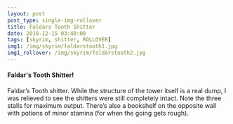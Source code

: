 ```yaml
---
layout: post
post_type: single-img-rollover
title: Faldars Tooth Shitter
date: 2018-12-15 03:40:00
tags: [skyrim, shitter, ROLLOVER]
img1: /img/skyrim/faldarstooth1.jpg
img1_rollover: /img/skyrim/faldarstooth2.jpg
---
```

#### Faldar's Tooth Shitter!

Faldar’s Tooth shitter. While the structure of the tower itself is a real dump, I was relieved to see the shitters were still completely intact. Note the three stalls for maximum output. There’s also a bookshelf on the opposite wall with potions of minor stamina (for when the going gets rough).

